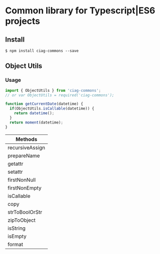 # Common library for Typescript|ES6 projects

## Install

`$ npm install ciag-commons --save`

## Object Utils

### Usage

```javascript
import { ObjectUtils } from 'ciag-commons';
// or var ObjectUtils = required('ciag-commons');

function getCurrentDate(datetime) {
  if(ObjectUtils.isCallable(datetime)) { 
    return datetime();
  }
  return moment(datetime);
}

```

| Methods         |
| --------------- |
| recursiveAssign |
| prepareName     |
| getattr         |
| setattr         |
| firstNonNull    |
| firstNonEmpty   |
| isCallable      |
| copy            |
| strToBoolOrStr  |
| zipToObject     |
| isString        |
| isEmpty         |
| format          |
